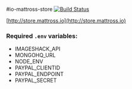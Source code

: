 #io-mattross-store [![Build Status](https://travis-ci.org/amsross/io-mattross-store.png?branch=master)](https://travis-ci.org/amsross/io-mattross-store)

[http://store.mattross.io](http://store.mattross.io)

### Required `.env` variables:
* IMAGESHACK_API
* MONGOHQ_URL
* NODE_ENV
* PAYPAL_CLIENTID
* PAYPAL_ENDPOINT
* PAYPAL_SECRET
